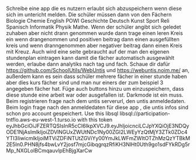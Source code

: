 Schreibe eine app die es nutzern erlaubt sich abzuspeichern wenn diese sich im untericht melden. Die schüler müssen dann von den Fächern Biologie Chemie English POWI Geschichte Deutsch Kunst Sport Reli Spanisch Informatik Physik Mathe. Wenn der schüler angibt sich geledet zuhaben aber nicht drann genommen wurde dann trage einen leren Kreis ein wenn drangenommen und positiven beitrag dann einen ausgefüllten kreis und wenn dranngenommen aber negativer beitrag dann einen Kreis mit Kreuz. Auch wird eine seite gebraucht auf der man den eigenen stundenplan eintragen kann damit die fächer automatisch ausgewählt werden, erlaube dann analytiks nach tag und fach. Schaue dir dafür https://github.com/SchoolUtils/WebUntis und https://webuntis.noim.me/ an, außerdem kann es sein dass schüler mehrere fächer in einer stunde haben aber dies kurs fächer sind und man nur einers der zum beispiel 3 angegeben fächer hat. Füge auch buttons hinzu um einzuspeichern, dass diese stunde eine arbeit war oder ausgefallen ist. Darkmode ist ein muss. Beim registrieren frage nach dem untis serverurl, den untis anmeldedaten. Beim login frage nach den anmeldedaten für diese app , die untis infos sind schon pro account gespeichert. Use this libsql libsql://participation-tntflo.aws-eu-west-1.turso.io with this token eyJhbGciOiJFZERTQSIsInR5cCI6IkpXVCJ9.eyJhIjoicnciLCJpYXQiOjE3NDQyODE1NjAsImlkIjoiZDVlNGUxZWUtNDc1Ny00ZGI2LWEyYzQtMjY3ZTk0ZDc4YTI3IiwicmlkIjoiMTViZDFiNTUtZGViYy00YmJkLWFmZWItOTZhMzQzYTBkM2E5In0.PHN8jfs4bwLvY2josf7mjcGibqgrqzRfiKH3NlHt0Uth9go1sdFYkRDg5rMp_NXGLolBCmqauvlpEhBjgXarCw
